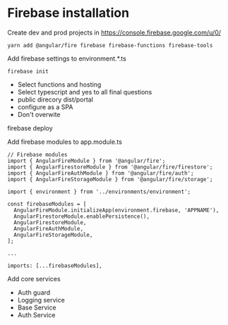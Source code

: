 # Firebase installation

Create dev and prod projects in https://console.firebase.google.com/u/0/

```
yarn add @angular/fire firebase firebase-functions firebase-tools
```

Add firebase settings to environment.\*.ts

```
firebase init
```

- Select functions and hosting
- Select typescript and yes to all final questions
- public direcory dist/portal
- configure as a SPA
- Don't overwite

firebase deploy

Add firebase modules to app.module.ts

```
// Firebase modules
import { AngularFireModule } from '@angular/fire';
import { AngularFirestoreModule } from '@angular/fire/firestore';
import { AngularFireAuthModule } from '@angular/fire/auth';
import { AngularFireStorageModule } from '@angular/fire/storage';

import { environment } from '../environments/environment';

const firebaseModules = [
  AngularFireModule.initializeApp(environment.firebase, 'APPNAME'),
  AngularFirestoreModule.enablePersistence(),
  AngularFirestoreModule,
  AngularFireAuthModule,
  AngularFireStorageModule,
];

...

imports: [...firebaseModules],

```

Add core services

- Auth guard
- Logging service
- Base Service
- Auth Service
